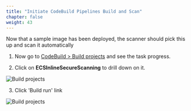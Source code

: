 ```yaml
---
title: "Initiate CodeBuild Pipelines Build and Scan"
chapter: false
weight: 43
---
```


Now that a sample image has been deployed, the scanner should pick this up and scan it automatically

1. Now go to [CodeBuild > Build projects](https://console.aws.amazon.com/codesuite/codebuild/projects) and see the task progress.

2. Click on **ECSInlineSecureScanning** to drill down on it.

![Build projects](/images/40_module_2/ecs_scan01.png)

3. Click 'Build run' link

![Build projects](/images/40_module_2/image9.png "image_tooltip")

<!--
![CodeBuild Pipelines](/images/40_module_2/image4.png "image_tooltip")

![CodeBuild Pipelines](/images/40_module_2/image10.png "image_tooltip")

![CodeBuild Pipelines](/images/40_module_2/image11.png "image_tooltip")

![CodeBuild Pipelines](/images/40_module_2/image12.png "image_tooltip")

![CodeBuild Pipelines](/images/40_module_2/image8.png "image_tooltip")
-->
